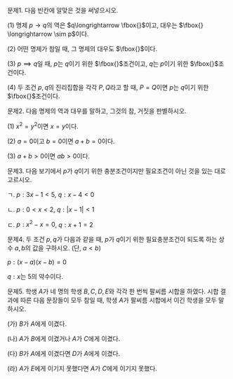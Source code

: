 

문제1. 다음 빈칸에 알맞은 것을 써넣으시오. 

(1) 명제 $p\longrightarrow q$의 역은 $q\longrightarrow \fbox{}$이고, 대우는 $\fbox{} \longrightarrow \sim p$이다.

(2) 어떤 명제가 참일 때, 그 명제의 대우도 $\fbox{}$이다.

(3) $p\implies q$일 때, $p$는 $q$이기 위한 $\fbox{}$조건이고, $q$는 $p$이기 위한 $\fbox{}$조건이다.

(4) 두 조건 $p, q$의 진리집합을 각각 $P, Q$라고 할 때, $P=Q$이면 $p$는 $q$이기 위한 $\fbox{}$조건이다.



문제2. 다음 명제의 역과 대우를 말하고, 그것의 참, 거짓을 판별하시오. 

(1) $x^2=y^2$이면 $x=y$이다.

(2) $a=0$이고 $b=0$이면 $a+b=0$이다.

(3) $a+b>0$이면 $ab>0$이다.



문제3. 다음 보기에서 $p$가 $q$이기 위한 충분조건이지만 필요조건이 아닌 것을 있는 대로 고르시오. 

ㄱ. $p:3x-1<5$, $q:x-4<0$

ㄴ. $p:0<x<2$, $q:\lvert x-1\rvert<1$

ㄷ. $p:x^2-x=0$, $q:x+1=2$



문제4. 두 조건 $p, q$가 다음과 같을 때, $p$가 $q$이기 위한 필요충분조건이 되도록 하는 상수 $a, b$의 값을 구하시오. (단, $a<b$)

$p:(x-a)(x-b)=0$

$q:x$는 $5$의 약수이다.



문제5. 학생 $A$가 네 명의 학생 $B, C, D, E$와 각각 한 번씩 팔씨름 시합을 하였다. 시합 결과에 따른 다음 문장들이 모두 참일 때, 학생 $A$가 팔씨름 시합에서 이긴 학생을 모두 말하시오. 

(가) $B$가 $A$에게 이겼다.

(나) $A$가 $B$에게 이겼거나 $A$가 $C$에게 이겼다.

(다) $B$가 $A$에게 이겼다면 $D$가 $A$에게 이겼다.

(라) $A$가 $E$에게 이기지 못했다면 $A$가 $C$에게 이기지 못했다.